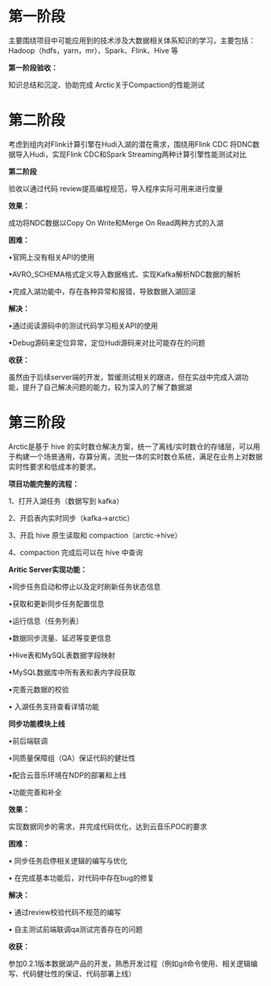 # 第一阶段

主要围绕项目中可能应用到的技术涉及大数据相关体系知识的学习，主要包括：Hadoop（hdfs，yarn，mr）、Spark、Flink、Hive 等



**第一阶段验收：**

知识总结和沉淀、协助完成 Arctic关于Compaction的性能测试

# 第二阶段

考虑到组内对Flink计算引擎在Hudi入湖的潜在需求，围绕用Flink CDC 将DNC数据导入Hudi，实现Flink CDC和Spark Streaming两种计算引擎性能测试对比



**第二阶段**

验收以通过代码 review提高编程规范，导入程序实际可用来进行度量



**效果：**

成功将NDC数据以Copy On Write和Merge On Read两种方式的入湖



**困难：**

•官网上没有相关API的使用

•AVRO_SCHEMA格式定义导入数据格式、实现Kafka解析NDC数据的解析

•完成入湖功能中，存在各种异常和报错，导致数据入湖回滚



**解决：**

•通过阅读源码中的测试代码学习相关API的使用

•Debug源码来定位异常，定位Hudi源码来对比可能存在的问题



**收获：**

虽然由于后续server端的开发，暂缓测试相关的跟进，但在实战中完成入湖功能，提升了自己解决问题的能力，较为深入的了解了数据湖



# 第三阶段

Arctic是基于 hive 的实时数仓解决方案，统一了离线/实时数仓的存储层，可以用于构建一个场景通用，存算分离，流批一体的实时数仓系统，满足在业务上对数据实时性要求和低成本的要求。





**项目功能完整的流程：**

1、打开入湖任务（数据写到 kafka）

2、开启表内实时同步（kafka->arctic）

3、开启 hive 原生读取和 compaction（arctic->hive）

4、compaction 完成后可以在 hive 中查询



**Aritic Server实现功能：**

•同步任务启动和停止以及定时刷新任务状态信息

•获取和更新同步任务配置信息

•运行信息（任务列表）

•数据同步流量、延迟等变更信息

•Hive表和MySQL表数据字段映射

•MySQL数据库中所有表和表内字段获取

•完善元数据的校验

• 入湖任务支持查看详情功能



**同步功能模块上线**

•前后端联调

•同质量保障组（QA）保证代码的健壮性

•配合云音乐环境在NDP的部署和上线

•功能完善和补全





**效果：**

实现数据同步的需求，并完成代码优化，达到云音乐POC的要求



**困难：**

• 同步任务启停相关逻辑的编写与优化

• 在完成基本功能后，对代码中存在bug的修复



**解决：**

• 通过review校验代码不规范的编写

• 自主测试前端联调qa测试完善存在的问题



**收获：**

参加0.2.1版本数据湖产品的开发，熟悉开发过程（例如git命令使用、相关逻辑编写、代码健壮性的保证、代码部署上线）